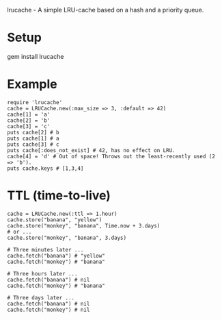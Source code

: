lrucache - A simple LRU-cache based on a hash and a priority queue.

Setup
=====
gem install lrucache

Example
=======
    require 'lrucache'
    cache = LRUCache.new(:max_size => 3, :default => 42)
    cache[1] = 'a'
    cache[2] = 'b'
    cache[3] = 'c'
    puts cache[2] # b
    puts cache[1] # a
    puts cache[3] # c
    puts cache[:does_not_exist] # 42, has no effect on LRU.
    cache[4] = 'd' # Out of space! Throws out the least-recently used (2 => 'b').
    puts cache.keys # [1,3,4]


TTL (time-to-live)
==================
    cache = LRUCache.new(:ttl => 1.hour)
    cache.store("banana", "yellow")
    cache.store("monkey", "banana", Time.now + 3.days)
    # or ...
    cache.store("monkey", "banana", 3.days)

    # Three minutes later ...
    cache.fetch("banana") # "yellow"
    cache.fetch("monkey") # "banana"

    # Three hours later ...
    cache.fetch("banana") # nil
    cache.fetch("monkey") # "banana"
    
    # Three days later ...
    cache.fetch("banana") # nil
    cache.fetch("monkey") # nil
